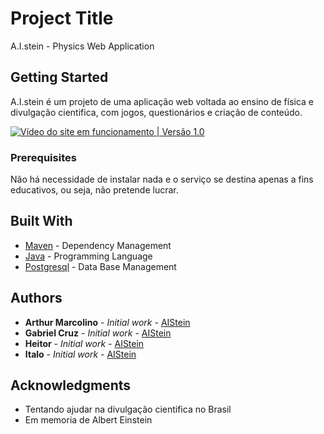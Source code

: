 # Project Title

A.I.stein - Physics Web Application

## Getting Started

A.I.stein é um projeto de uma aplicação web voltada ao ensino de física e divulgação cientifica, com jogos, questionários e criação de conteúdo.

[![Vídeo do site em funcionamento | Versão 1.0](https://i.imgur.com/MAqEqwo.png)](https://www.youtube.com/watch?v=OaWVB4nss34)

### Prerequisites

Não há necessidade de instalar nada e o serviço se destina apenas a fins educativos, ou seja, não pretende lucrar.

## Built With

* [Maven](https://maven.apache.org/) - Dependency Management
* [Java](https://www.java.com) - Programming Language
* [Postgresql](https://www.postgresql.org/) - Data Base Management

## Authors

* **Arthur Marcolino** - *Initial work* - [AIStein](https://github.com/marcolarthur)
* **Gabriel Cruz** - *Initial work* - [AIStein](https://github.com/gabriel7g)
* **Heitor** - *Initial work* - [AIStein](https://github.com/marcolarthur)
* **Italo** - *Initial work* - [AIStein](https://github.com/marcolarthur)


## Acknowledgments

* Tentando ajudar na divulgação cientifica no Brasil
* Em memoria de Albert Einstein
